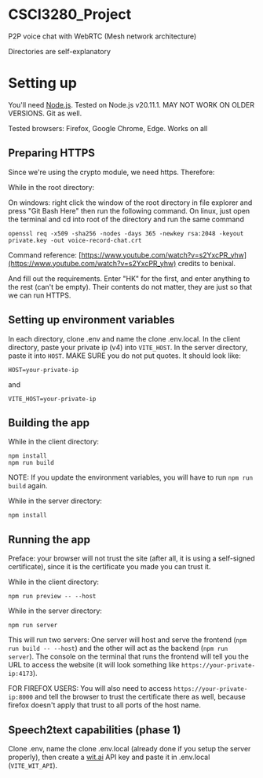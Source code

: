 # CSCI3280_Project

P2P voice chat with WebRTC (Mesh network architecture)

Directories are self-explanatory

# Setting up

You'll need [Node.js](https://nodejs.org/en/download). Tested on Node.js v20.11.1. MAY NOT WORK ON OLDER VERSIONS. Git as well.

Tested browsers: Firefox, Google Chrome, Edge. Works on all

## Preparing HTTPS

Since we're using the crypto module, we need https. Therefore:

While in the root directory:

On windows: right click the window of the root directory in file explorer and press "Git Bash Here" then run the following command. On linux, just open the terminal and cd into root of the directory and run the same command
```console
openssl req -x509 -sha256 -nodes -days 365 -newkey rsa:2048 -keyout private.key -out voice-record-chat.crt
```
Command reference: [https://www.youtube.com/watch?v=s2YxcPR_yhw](https://www.youtube.com/watch?v=s2YxcPR_yhw) credits to benixal.

And fill out the requirements. Enter "HK" for the first, and enter anything to the rest (can't be empty). Their contents do not matter, they are just so that we can run HTTPS.

## Setting up environment variables

In each directory, clone .env and name the clone .env.local. In the client directory, paste your private ip (v4) into `VITE_HOST`. In the server directory, paste it into `HOST`. MAKE SURE you do not put quotes. It should look like:

```
HOST=your-private-ip
```
and
```
VITE_HOST=your-private-ip
```

## Building the app

While in the client directory:

```console
npm install
npm run build
```

NOTE: If you update the environment variables, you will have to run `npm run build` again.

While in the server directory:

```console
npm install
```

## Running the app

Preface: your browser will not trust the site (after all, it is using a self-signed certificate), since it is the certificate you made you can trust it.

While in the client directory:

```console
npm run preview -- --host
```

While in the server directory:

```console
npm run server
```

This will run two servers: One server will host and serve the frontend (`npm run build -- --host`) and the other will act as the backend (`npm run server`). The console on the terminal that runs the frontend will tell you the URL to access the website (it will look something like `https://your-private-ip:4173`).

FOR FIREFOX USERS: You will also need to access `https://your-private-ip:8000` and tell the browser to trust the certificate there as well, because firefox doesn't apply that trust to all ports of the host name.

## Speech2text capabilities (phase 1)

Clone .env, name the clone .env.local (already done if you setup the server properly), then create a [wit.ai](https://wit.ai/) API key and paste it in .env.local (`VITE_WIT_API`).
